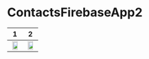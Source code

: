 # ContactsFirebaseApp2
  


1             |  2
:-------------------------:|:-------------------------:
<img src="https://user-images.githubusercontent.com/4823319/163946272-7be38a6e-a7ea-4515-93fa-5ad34d89aad0.png" width="80%" >  | <img src="https://user-images.githubusercontent.com/4823319/163946575-b2ff06af-4516-47a9-b63f-ea5339f02a96.png" width="80%">
